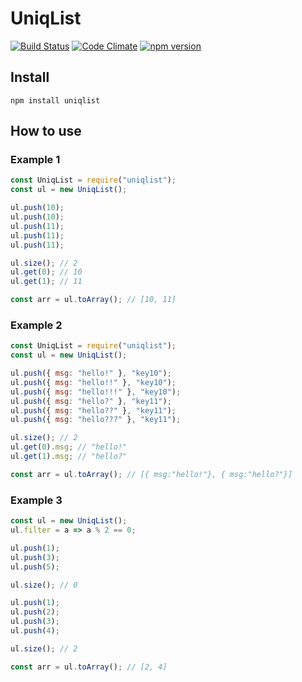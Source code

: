 # UniqList

[![Build Status](https://travis-ci.org/wtetsu/uniqlist.svg?branch=master)](https://travis-ci.org/wtetsu/uniqlist)
[![Code Climate](https://codeclimate.com/github/wtetsu/uniqlist/badges/gpa.svg)](https://codeclimate.com/github/wtetsu/uniqlist)
[![npm version](https://badge.fury.io/js/uniqlist.svg)](https://badge.fury.io/js/uniqlist)

## Install

```
npm install uniqlist
```

## How to use

### Example 1

```js
const UniqList = require("uniqlist");
const ul = new UniqList();

ul.push(10);
ul.push(10);
ul.push(11);
ul.push(11);
ul.push(11);

ul.size(); // 2
ul.get(0); // 10
ul.get(1); // 11

const arr = ul.toArray(); // [10, 11]
```

### Example 2

```js
const UniqList = require("uniqlist");
const ul = new UniqList();

ul.push({ msg: "hello!" }, "key10");
ul.push({ msg: "hello!!" }, "key10");
ul.push({ msg: "hello!!!" }, "key10");
ul.push({ msg: "hello?" }, "key11");
ul.push({ msg: "hello??" }, "key11");
ul.push({ msg: "hello???" }, "key11");

ul.size(); // 2
ul.get(0).msg; // "hello!"
ul.get(1).msg; // "hello?"

const arr = ul.toArray(); // [{ msg:"hello!"}, { msg:"hello?"}]
```

### Example 3

```js
const ul = new UniqList();
ul.filter = a => a % 2 == 0;

ul.push(1);
ul.push(3);
ul.push(5);

ul.size(); // 0

ul.push(1);
ul.push(2);
ul.push(3);
ul.push(4);

ul.size(); // 2

const arr = ul.toArray(); // [2, 4]
```
